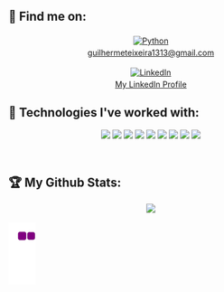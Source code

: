 <!---
⚡ **Classes taken (In University):**

- Linear Algebra
- Calculus I
- C Programming - C
- Programming Labs - C
- Computeer Tecnology - Logical Circuits
- Discrete Math
- Computer Networks - Cisco Packet Tracer
- Functional Programming - Ocaml
- Computer Architecture - Assembly
- Calculus II
- Physics and Information
- Probability & Statistics
- Object Oriented Programming - Java
- Data Bases - SQL
- Multimedia - Python
- Web Development - HTML/CSS/JS/PHP/XML
- Operating systems - C
- Algorithms and Data Structures - C
- Computacional logic - Ocaml
- Human Computer Interaction (HCI)  - Java
-->

## :email: Find me on:

<!--
[<img align="left" alt="CharalambosIoannou" width="40px" src="https://raw.githubusercontent.com/iconic/open-iconic/master/svg/globe.svg" />][website]
[<img align="left" alt="CharalambosIoannou | LinkedIn" width="40px" src="https://cdn.jsdelivr.net/npm/simple-icons@v3/icons/linkedin.svg" />][linkedin]
[<img align="left" alt="CharalambosIoannou | Mail" width="40px" src="https://cdn.jsdelivr.net/npm/simple-icons@v3/icons/gmail.svg" />][mail]
-->

<p align="center">
 <a href="mailto:guilhermeteixeira1313@gmail.com"> <img src="https://cdn-icons-png.flaticon.com/512/726/726623.png" alt="Python" height="40" style="vertical-align:top; margin:4px"></a> 
 <br />
 <a href="mailto:guilhermeteixeira1313@gmail.com" style="vertical-align:top; margin:4px">guilhermeteixeira1313@gmail.com</a> 
</p>

<p align="center">
 <a href="https://www.linkedin.com/in/guilhermeteixeira13/"> <img src="https://cdn-icons-png.flaticon.com/512/174/174857.png" alt="LinkedIn" height="40" style="vertical-align:top; margin:4px"></a> 
 <br />
 <a href="https://www.linkedin.com/in/guilhermeteixeira13/" style="vertical-align:top; margin:4px">My LinkedIn Profile</a> 
</p>

## 🧰 Technologies I've worked with:

<p align="center">
 <img height=50 src="https://cdn.jsdelivr.net/gh/devicons/devicon@latest/icons/php/php-original.svg" />
 <img height=50 src="https://cdn.jsdelivr.net/gh/devicons/devicon/icons/javascript/javascript-original.svg"/>  
 <img height=50 src="https://cdn.jsdelivr.net/gh/devicons/devicon/icons/nodejs/nodejs-original.svg" />   
 <img height=50 src="https://cdn.jsdelivr.net/gh/devicons/devicon/icons/html5/html5-original.svg" /> 
 <img height=50 src="https://cdn.jsdelivr.net/gh/devicons/devicon/icons/css3/css3-original.svg" />  
 <img height=50 src="https://cdn.jsdelivr.net/gh/devicons/devicon@latest/icons/bootstrap/bootstrap-original.svg" />
 <img height=50 src="https://cdn.jsdelivr.net/gh/devicons/devicon/icons/mysql/mysql-original-wordmark.svg" />
 <img height=50 src="https://cdn.jsdelivr.net/gh/devicons/devicon@latest/icons/flutter/flutter-original.svg" />
 <img height=50 src="https://cdn.jsdelivr.net/gh/devicons/devicon@latest/icons/dart/dart-original-wordmark.svg" />
</p>
<br />

## :trophy: My Github Stats:

<p align="center">
<img src="https://github-readme-streak-stats.herokuapp.com/?user=GuilhermeTeixeira13"/>


![snake gif](https://github.com/GuilhermeTeixeira13/GuilhermeTeixeira13/blob/output/github-contribution-grid-snake.gif)

